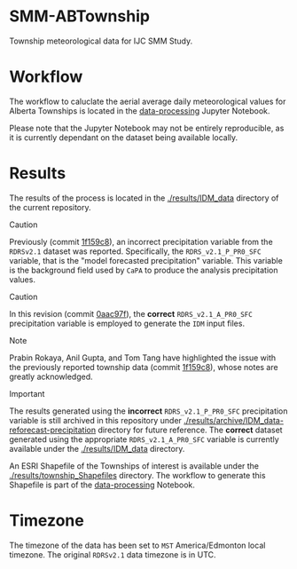 # SMM-ABTownship
Township meteorological data for IJC SMM Study. 

# Workflow
The workflow to caluclate the aerial average daily meteorological values for Alberta Townships is located in the [data-processing](./data-processing.ipynb) Jupyter Notebook.

Please note that the Jupyter Notebook may not be entirely reproducible, as it is currently dependant on the dataset being available locally.

# Results
The results of the process is located in the [./results/IDM_data](./results/IDM_data) directory of the current repository.

> [!CAUTION]
> Previously (commit [1f159c8](https://github.com/kasra-keshavarz/SMM-ABTownship/commit/1f159c87834ae10c7aed613a647dae1122686bfa)), an incorrect precipitation variable from the `RDRSv2.1` dataset was reported. Specifically, the `RDRS_v2.1_P_PR0_SFC` variable, that is the "model forecasted precipitation" variable. This variable is the background field used by `CaPA` to produce the analysis precipitation values.

> [!CAUTION]
> In this revision (commit [0aac97f](https://github.com/kasra-keshavarz/SMM-ABTownship/commit/0aac97f46dd42a3aa5705a21be0021b6cb109650)), the **correct** `RDRS_v2.1_A_PR0_SFC` precipitation variable is employed to generate the `IDM` input files.

> [!NOTE]  
> Prabin Rokaya, Anil Gupta, and Tom Tang have highlighted the issue with the previously reported township data (commit [1f159c8](https://github.com/kasra-keshavarz/SMM-ABTownship/commit/1f159c87834ae10c7aed613a647dae1122686bfa)), whose notes are greatly acknowledged.

> [!IMPORTANT]
> The results generated using the **incorrect** `RDRS_v2.1_P_PR0_SFC` precipitation variable is still archived in this repository under [./results/archive/IDM_data-reforecast-precipitation](./results/archive/IDM_data-reforecast-precipitation) directory for future reference. The **correct** dataset generated using the appropriate `RDRS_v2.1_A_PR0_SFC` variable is currently available under the [./results/IDM_data](./results/IDM_data) directory.

An ESRI Shapefile of the Townships of interest is available under the [./results/township_Shapefiles](./results/township_Shapefiles) directory. The workflow to generate this Shapefile is part of the [data-processing](./data-processing.ipynb) Notebook.

# Timezone
The timezone of the data has been set to `MST` America/Edmonton local timezone. The original `RDRSv2.1` data timezone is in UTC.
